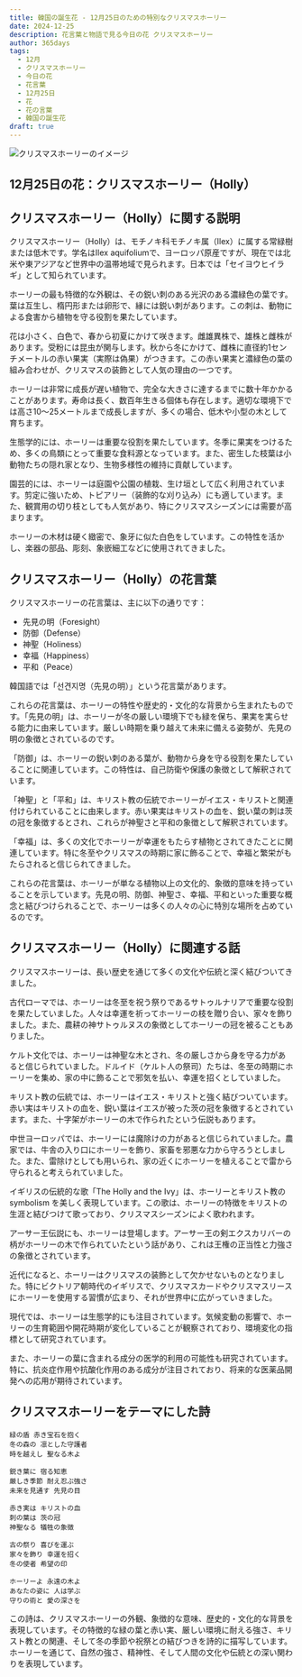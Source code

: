 ```yaml
---
title: 韓国の誕生花 - 12月25日のための特別なクリスマスホーリー
date: 2024-12-25
description: 花言葉と物語で見る今日の花 クリスマスホーリー
author: 365days
tags:
  - 12月
  - クリスマスホーリー
  - 今日の花
  - 花言葉
  - 12月25日
  - 花
  - 花の言葉
  - 韓国の誕生花
draft: true
---
```



![クリスマスホーリーのイメージ](#center)


## 12月25日の花：クリスマスホーリー（Holly）

## クリスマスホーリー（Holly）に関する説明

クリスマスホーリー（Holly）は、モチノキ科モチノキ属（Ilex）に属する常緑樹または低木です。学名はIlex aquifoliumで、ヨーロッパ原産ですが、現在では北米や東アジアなど世界中の温帯地域で見られます。日本では「セイヨウヒイラギ」として知られています。

ホーリーの最も特徴的な外観は、その鋭い刺のある光沢のある濃緑色の葉です。葉は互生し、楕円形または卵形で、縁には鋭い刺があります。この刺は、動物による食害から植物を守る役割を果たしています。

花は小さく、白色で、春から初夏にかけて咲きます。雌雄異株で、雄株と雌株があります。受粉には昆虫が関与します。秋から冬にかけて、雌株に直径約1センチメートルの赤い果実（実際は偽果）がつきます。この赤い果実と濃緑色の葉の組み合わせが、クリスマスの装飾として人気の理由の一つです。

ホーリーは非常に成長が遅い植物で、完全な大きさに達するまでに数十年かかることがあります。寿命は長く、数百年生きる個体も存在します。適切な環境下では高さ10〜25メートルまで成長しますが、多くの場合、低木や小型の木として育ちます。

生態学的には、ホーリーは重要な役割を果たしています。冬季に果実をつけるため、多くの鳥類にとって重要な食料源となっています。また、密生した枝葉は小動物たちの隠れ家となり、生物多様性の維持に貢献しています。

園芸的には、ホーリーは庭園や公園の植栽、生け垣として広く利用されています。剪定に強いため、トピアリー（装飾的な刈り込み）にも適しています。また、観賞用の切り枝としても人気があり、特にクリスマスシーズンには需要が高まります。

ホーリーの木材は硬く緻密で、象牙に似た白色をしています。この特性を活かし、楽器の部品、彫刻、象嵌細工などに使用されてきました。

## クリスマスホーリー（Holly）の花言葉

クリスマスホーリーの花言葉は、主に以下の通りです：

- 先見の明（Foresight）
- 防御（Defense）
- 神聖（Holiness）
- 幸福（Happiness）
- 平和（Peace）

韓国語では「선견지명（先見の明）」という花言葉があります。

これらの花言葉は、ホーリーの特性や歴史的・文化的な背景から生まれたものです。「先見の明」は、ホーリーが冬の厳しい環境下でも緑を保ち、果実を実らせる能力に由来しています。厳しい時期を乗り越えて未来に備える姿勢が、先見の明の象徴とされているのです。

「防御」は、ホーリーの鋭い刺のある葉が、動物から身を守る役割を果たしていることに関連しています。この特性は、自己防衛や保護の象徴として解釈されています。

「神聖」と「平和」は、キリスト教の伝統でホーリーがイエス・キリストと関連付けられていることに由来します。赤い果実はキリストの血を、鋭い葉の刺は茨の冠を象徴するとされ、これらが神聖さと平和の象徴として解釈されています。

「幸福」は、多くの文化でホーリーが幸運をもたらす植物とされてきたことに関連しています。特に冬至やクリスマスの時期に家に飾ることで、幸福と繁栄がもたらされると信じられてきました。

これらの花言葉は、ホーリーが単なる植物以上の文化的、象徴的意味を持っていることを示しています。先見の明、防御、神聖さ、幸福、平和といった重要な概念と結びつけられることで、ホーリーは多くの人々の心に特別な場所を占めているのです。

## クリスマスホーリー（Holly）に関連する話

クリスマスホーリーは、長い歴史を通じて多くの文化や伝統と深く結びついてきました。

古代ローマでは、ホーリーは冬至を祝う祭りであるサトゥルナリアで重要な役割を果たしていました。人々は幸運を祈ってホーリーの枝を贈り合い、家々を飾りました。また、農耕の神サトゥルヌスの象徴としてホーリーの冠を被ることもありました。

ケルト文化では、ホーリーは神聖な木とされ、冬の厳しさから身を守る力があると信じられていました。ドルイド（ケルト人の祭司）たちは、冬至の時期にホーリーを集め、家の中に飾ることで邪気を払い、幸運を招くとしていました。

キリスト教の伝統では、ホーリーはイエス・キリストと強く結びついています。赤い実はキリストの血を、鋭い葉はイエスが被った茨の冠を象徴するとされています。また、十字架がホーリーの木で作られたという伝説もあります。

中世ヨーロッパでは、ホーリーには魔除けの力があると信じられていました。農家では、牛舎の入り口にホーリーを飾り、家畜を邪悪な力から守ろうとしました。また、雷除けとしても用いられ、家の近くにホーリーを植えることで雷から守られると考えられていました。

イギリスの伝統的な歌「The Holly and the Ivy」は、ホーリーとキリスト教の symbolism を美しく表現しています。この歌は、ホーリーの特徴をキリストの生涯と結びつけて歌っており、クリスマスシーズンによく歌われます。

アーサー王伝説にも、ホーリーは登場します。アーサー王の剣エクスカリバーの柄がホーリーの木で作られていたという話があり、これは王権の正当性と力強さの象徴とされています。

近代になると、ホーリーはクリスマスの装飾として欠かせないものとなりました。特にビクトリア朝時代のイギリスで、クリスマスカードやクリスマスリースにホーリーを使用する習慣が広まり、それが世界中に広がっていきました。

現代では、ホーリーは生態学的にも注目されています。気候変動の影響で、ホーリーの生育範囲や開花時期が変化していることが観察されており、環境変化の指標として研究されています。

また、ホーリーの葉に含まれる成分の医学的利用の可能性も研究されています。特に、抗炎症作用や抗酸化作用のある成分が注目されており、将来的な医薬品開発への応用が期待されています。

## クリスマスホーリーをテーマにした詩

    緑の盾 赤き宝石を抱く
    冬の森の 凛とした守護者
    時を越えし 聖なる木よ

    鋭き葉に 宿る知恵
    厳しき季節 耐え忍ぶ強さ
    未来を見通す 先見の目

    赤き実は キリストの血
    刺の葉は 茨の冠
    神聖なる 犠牲の象徴

    古の祭り 喜びを運ぶ
    家々を飾り 幸運を招く
    冬の使者 希望の印

    ホーリーよ 永遠の木よ
    あなたの姿に 人は学ぶ
    守りの術と 愛の深さを

この詩は、クリスマスホーリーの外観、象徴的な意味、歴史的・文化的な背景を表現しています。その特徴的な緑の葉と赤い実、厳しい環境に耐える強さ、キリスト教との関連、そして冬の季節や祝祭との結びつきを詩的に描写しています。ホーリーを通じて、自然の強さ、精神性、そして人間の文化や伝統との深い関わりを表現しています。